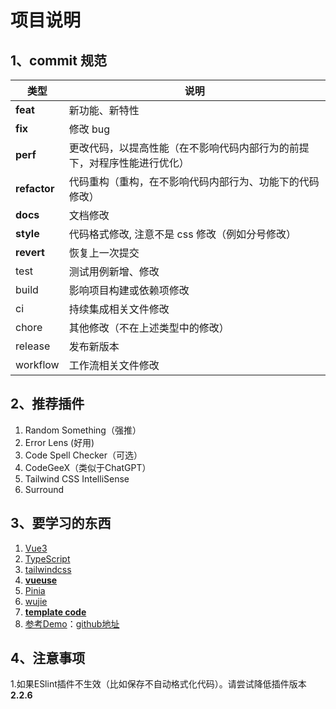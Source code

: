 # 项目说明

## 1、commit 规范

| 类型 | 说明                                                         |
| ----------- | ------------------------------------------------------------ |
| **feat**        | 新功能、新特性                                               |
| **fix**         | 修改 bug                                                     |
| **perf**        | 更改代码，以提高性能（在不影响代码内部行为的前提下，对程序性能进行优化） |
| **refactor**    | 代码重构（重构，在不影响代码内部行为、功能下的代码修改）     |
| **docs**        | 文档修改                                                     |
| **style**       | 代码格式修改, 注意不是 css 修改（例如分号修改）              |
| **revert**      | 恢复上一次提交                                               |
| test        | 测试用例新增、修改                                           |
| build       | 影响项目构建或依赖项修改                                     |
| ci          | 持续集成相关文件修改                                         |
| chore       | 其他修改（不在上述类型中的修改）                             |
| release     | 发布新版本                                                   |
| workflow    | 工作流相关文件修改                                           |

## 2、推荐插件

  1. Random Something（强推）
  2. Error Lens (好用)
  3. Code Spell Checker（可选）
  4. CodeGeeX（类似于ChatGPT）
  5. Tailwind CSS IntelliSense
  6. Surround

## 3、要学习的东西

  1. [Vue3](https://cn.vuejs.org/guide/essentials/application.html)
  2. [TypeScript](https://www.tslang.cn/docs/handbook/basic-types.html)
  3. [tailwindcss](https://tailwindcss.com/)
  4. [**vueuse**](http://www.vueusejs.com/functions.html)
  5. [Pinia](https://pinia.web3doc.top/core-concepts/)
  6. [wujie](https://wujie-micro.github.io/doc/guide/)
  7. [**template code**](https://juejin.cn/post/7066008052281016327)
  8. [参考Demo](https://demo.mineadmin.com/#/dashboard)：[github地址](https://github.com/kanyxmo/MineAdmin)

## 4、注意事项

  1.如果ESlint插件不生效（比如保存不自动格式化代码）。请尝试降低插件版本**2.2.6**
